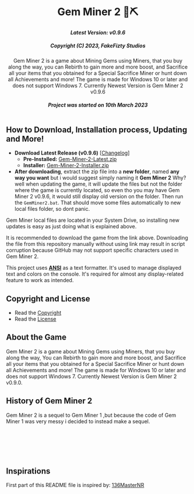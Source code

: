 <div align="center">
<h1>Gem Miner 2 💎⛏</h1>

#### _Latest Version: v0.9.6_

##### _Copyright (C) 2023, FakeFizty Studios_

Gem Miner 2 is a game about Mining Gems using Miners, that you buy along the way, you can Rebirth to gain more and more boost, and Sacrifice all your items that you obtained for a Special Sacrifice Miner or hunt down all Achievements and more! The game is made for Windows 10 or later and does not support Windows 7. Currently Newest Version is Gem Miner 2 v0.9.6


##### Project was started on 10th March 2023<br/><br/>

</div>

## How to Download, Installation process, Updating and More!
 - **Download Latest Release (v0.9.6)** [[Changelog](https://github.com/FakeFizty/Gem-Miner-2/releases)]
   - **Pre-Installed:** [Gem-Miner-2-Latest.zip](https://github.com/FakeFizty/get-download/blob/main/Gem%20Miner%202%20v0.9.6.zip?raw=true)
   - **Installer:** [Gem-Miner-2-Installer.zip](https://github.com/FakeFizty/get-download/blob/main/gemminer2-installer.zip?raw=true)
 - **After downloading**, extract the zip file into a **new folder**, named **any way you want** but i would suggest simply naming it **Gem Miner 2** Why? well when updating the game, it will update the files but not the folder where the game is currently located, so even tho you may have Gem Miner 2 v0.9.6, it would still display old version on the folder. Then run the `GemMiner2.bat`. That should move some files automatically to new local files folder, so dont panic.

Gem Miner local files are located in your System Drive, so installing new updates is easy as just doing what is explained above.

It is recommended to download the game from the link above. Downloading the file from this repository manually without using link may result in script corruption because GitHub may not support specific characters used in Gem Miner 2.

This project uses **[ANSI](https://www.robvanderwoude.com/ansi.php)** as a text formatter. It's used to manage displayed text and colors on the console. It's required for almost any display-related feature to work as intended.

## Copyright and License
 - Read the [Copyright](https://raw.githubusercontent.com/FakeFizty/Gem-Miner-2/main/copyright.txt)
 - Read the [License](https://raw.githubusercontent.com/FakeFizty/Gem-Miner-2/main/license.txt)

## About the Game
Gem Miner 2 is a game about Mining Gems using Miners, that you buy along the way, You can Rebirth to gain more and more boost, and Sacrifice all your items that you obtained for a Special Sacrifice Miner or hunt down all Achievements and more! The game is made for Windows 10 or later and does not support Windows 7. Currently Newest Version is Gem Miner 2 v0.9.0.

## History of Gem Miner 2
Gem Miner 2 is a sequel to Gem Miner 1 ,but because the code of Gem Miner 1 was very messy i decided to instead make a sequel.
<h3>‎ </h3>
<h3>‎ </h3>

## Inspirations
First part of this README file is inspired by: [136MasterNR](https://github.com/136MasterNR)
